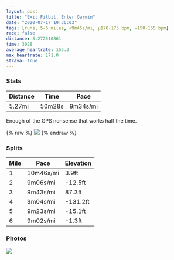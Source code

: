 ```yaml
---
layout: post
title: "Exit Fitbit, Enter Garmin"
date: "2020-07-17 19:36:03"
tags: [runs, 5-6 miles, <9m45s/mi, μ170-175 bpm, →150-155 bpm]
race: false
distance: 5.272510861
time: 3028
average_heartrate: 153.3
max_heartrate: 171.0
strava: true
---
```


### Stats

| Distance | Time | Pace |
|----------|------|------|
|5.27mi|50m28s|9m34s/mi|

Enough of the GPS nonsense that works half the time.

{% raw %}
<img src='https://maps.googleapis.com/maps/api/staticmap?maptype=roadmap&path=enc:g_wwFnisbMs@eCjCmKcBtHEBQM?{@DUFWb@SP[\_@\DNLHAJM^yAVk@BWEi@La@?q@GGMCOOAY_@[Q]MK[QSCMB@Ne@i@S_@YOmAgBg@aAc@e@qB{AWm@qB@g@MUURg@MC?IJIGg@XKEOM?GGCCBMjAmBEGBIJOHHDSFs@PcAs@o@GOJa@CSc@_@O{@w@y@YQCSS]EYe@Ac@UIQYUeA{@Oi@MO[U[G}@R}@u@qAU]c@_BmAYG_Ai@SDw@k@Gm@QW_@u@WK_@LSAs@w@a@UU?EKWKGQELe@@CFIAUOYo@?QF_@zBkFNALIJSHsA\mA?UHAN]AKd@e@Xq@DAPy@f@}@^cAVaA`@e@h@@FCKs@\s@BMCkAG[FGI[MCHCXqAj@u@Bo@`@y@BUn@yBf@Mj@i@D[HKr@g@AOF]FM@c@\_@Zk@rAiAo@y@c@K[_@e@]kAEaAHi@a@cC]_AWSKEGAMGIe@SMCQFw@Ak@Ua@a@CDWKa@e@k@a@ZOb@yC`@mBFq@XcAAOBMGS?ULa@J}@Re@@o@PqA~@OFc@Ae@Lo@lAuAVG^kAZi@HCJe@JkA\q@@QH]NIHu@Bq@Iy@b@_@Fa@V_@X}@BDc@lAYrAGFD`@Ap@HCHYDYGC?]DSOMHa@GUDQNU?GhBqCZE\WZoAZm@j@o@F]Ps@@c@C[VoBr@gDHKHSAGTe@d@_Bz@aCPu@R_@TcAjAmDLk@PYjAoDRYTi@Zc@Fg@FWtAqDZeANo@Z{@Fc@`@{@ZqAj@iAd@oBTu@V_@`AcEhAmCv@gCj@oA?_@rAsDZm@v@wBZuA|@_BPk@Bi@J[b@aAl@m@Ra@NE@KAEX_Af@iAp@}CJcAP[FBk@OGECKUKPJz@Nl@V^RbAx@b@f@xBnB|@tA?DPT@TIB[SO?GPC\]x@QjAIrAOf@q@dAO^Y|@uAfDk@fBe@~@M^WD]v@]pASVSj@Sv@Ip@g@x@Ur@OHM^Yf@i@tAIf@m@hAMn@Sn@S\e@|AHZdBfA|@v@pBtA^Z^d@rAv@pAAVG@DJ@bAI~AL`@IFFVfABv@WjAc@fCQ`@Iz@?n@G`BGj@Qr@&key=AIzaSyC1MId7bFpkLXNAaYhBSTb8jLyiSqzbDtM&size=800x800&markers=color:yellow|label:S|40.75524,-73.99592&markers=color:green|label:F|40.74962000000005,-73.95556999999991'>
{% endraw %}

### Splits

| Mile | Pace | Elevation |
|------|------|-----------|
|1|10m46s/mi|3.9ft|
|2|9m06s/mi|-12.5ft|
|3|9m43s/mi|87.3ft|
|4|9m04s/mi|-131.2ft|
|5|9m23s/mi|-15.1ft|
|6|9m02s/mi|-1.3ft|

### Photos
<img src='https://dgtzuqphqg23d.cloudfront.net/pM3bS_ahsVsGIlkeRTC95t-1QPjGYC6OlQcrUb-4kuI-576x768.jpg'>
